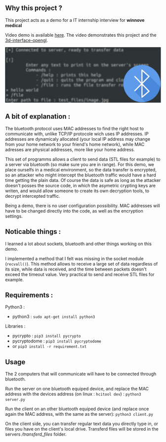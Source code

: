 Why this project ?
-
This project acts as a demo for a IT internship interview for **winnove medical**

Video demo is available [here](https://www.youtube.com/watch?v=Tgq_bRQUjx0&feature=youtu.be). The video demonstrates this project and the [3d-interface-opengl](https://github.com/Log-s/3d-interface-opengl).

![README_IMAGE](https://github.com/Log-s/bluetooth-demo/blob/master/ressources/readme_image.jpg)

A bit of explanation :
-
The bluetooth protocol uses MAC addresses to find the right host to communicate with, unlike TCP/IP protocole wich uses IP addresses. IP addresses are dynamicaly allocated (your local IP address may change from your home network to your friend's home network), while MAC adresses are physical addresses, more like your home address.

This set of programms allows a client to send data (STL files for example) to a server via bluetooth (so make sure you are in range). For this demo, we place ourselfs in a medical environment, so the data transfer is encrypted, so an attacker who might intercept the bluetooth traffic would have a hard time getting the plain data. Of course the data is safe as long as the attacker doesn't posses the source code, in which the asymetric crypting keys are writen, and would allow someone to create its own decryption tools, to decrypt intercepted traffic. 

Being a demo, there is no user configuration possibility. MAC addresses will have to be changed directly into the code, as well as the encryption settings.

Noticable things :
-
I learned a lot about sockets, bluetooth and other things working on this demo.

I implemented a method that I felt was missing in the socket module (```recvall()```). This method allows to receive a large set of data regardless of its size, while data is received, and the time between packets doesn't exceed the timeout value. Very practical to send and receive STL files for example.

Requirements :
-
Python3 :

* python3 : ```sudo apt-get install python3```

Libraries :

* pycrypto : ```pip3 install pycrypto```
* pycryptodome : ```pip3 install pycryptodome```
* or ```pip3 install -r requirement.txt```

Usage
-
The 2 computers that will communicate will have to be connected through bluetooth.

Run the server on one bluetooth equiped device, and replace the MAC address with the devices address (on linux : ```hcitool dev```) : ```python3 server.py```

Run the client on an other bluetooth equiped device (and replace once again the MAC address, with the same as the server): ```python3 client.py```

On the client side, you can transfer regular text data you directly type in, or files you have on the client's local drive. Transferd files will be stored in the servers */transferd_files* folder.
